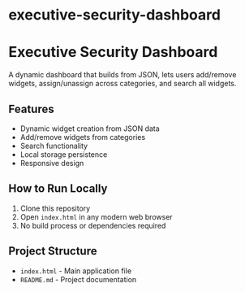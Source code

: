 # executive-security-dashboard
# Executive Security Dashboard

A dynamic dashboard that builds from JSON, lets users add/remove widgets, assign/unassign across categories, and search all widgets.

## Features

- Dynamic widget creation from JSON data
- Add/remove widgets from categories
- Search functionality
- Local storage persistence
- Responsive design

## How to Run Locally

1. Clone this repository
2. Open `index.html` in any modern web browser
3. No build process or dependencies required

## Project Structure

- `index.html` - Main application file
- `README.md` - Project documentation
